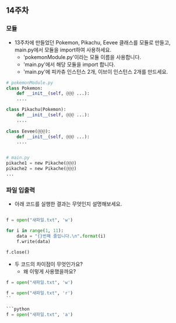## 14주차

### 모듈

- 13주차에 만들었던 Pokemon, Pikachu, Eevee 클래스를 모듈로 만들고, main.py에서 모듈을 import하여 사용하세요.
  - 'pokemonModule.py'이라는 모듈 이름을 사용합니다.
  - 'main.py'에서 해당 모듈을 import 합니다.
  - 'main.py'에 피카츄 인스턴스 2개, 이브이 인스턴스 2개를 만드세요. 

```python
# pokemonModule.py
class Pokemon:
    def __init__(self, @@@ ...):
    ....

class Pikachu(Pokemon):
    def __init__(self, @@@ ...):
    ....
    
class Eevee(@@@):
    def __init__(self, @@@ ...):
    ....


# main.py
pikache1 = new Pikache(@@@)
pikache2 = new Pikache(@@@)
...
```

### 파일 입출력

- 아래 코드를 실행한 결과는 무엇인지 설명해보세요.

```python

f = open("새파일.txt", 'w')

for i in range(1, 11):
    data = "{}번째 줄입니다.\n".format(i)
    f.write(data)
    
f.close()

```


- 두 코드의 차이점이 무엇인가요?
  - 왜 이렇게 사용했을까요? 

```python
f = open("새파일.txt", 'w')
```

```python
f = open("새파일.txt", 'r')
``

```python
f = open("새파일.txt", 'a')
```
